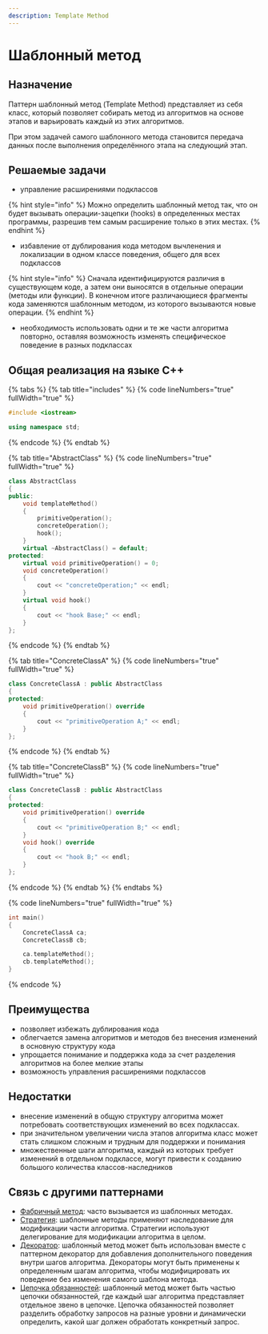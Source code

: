 ```yaml
---
description: Template Method
---
```


# Шаблонный метод

## Назначение

Паттерн шаблонный метод (Template Method) представляет из себя класс, который позволяет собирать метод из алгоритмов на основе этапов и варьировать каждый из этих алгоритмов.

При этом задачей самого шаблонного метода становится передача данных после выполнения определённого этапа на следующий этап.

## Решаемые задачи

* управление расширениями подклассов

{% hint style="info" %}
Можно определить шаблонный метод так, что он будет вызывать операции-зацепки (hooks) в определенных местах программы, разрешив тем самым расширение только в этих местах.
{% endhint %}

* избавление от дублирования кода методом вычленения и локализации в одном классе поведения, общего для всех подклассов

{% hint style="info" %}
Сначала идентифицируются различия в существующем коде, а затем они выносятся в отдельные операции (методы или функции). В конечном итоге различающиеся фрагменты кода заменяются шаблонным методом, из которого вызываются новые операции.
{% endhint %}

* необходимость использовать одни и те же части алгоритма повторно, оставляя возможность изменять специфическое поведение в разных подклассах

## Общая реализация на языке С++

{% tabs %}
{% tab title="includes" %}
{% code lineNumbers="true" fullWidth="true" %}
```cpp
#include <iostream>

using namespace std;
```
{% endcode %}
{% endtab %}

{% tab title="AbstractClass" %}
{% code lineNumbers="true" fullWidth="true" %}
```cpp
class AbstractClass
{
public:
    void templateMethod()
    {
        primitiveOperation();
        concreteOperation();
        hook();
    }
    virtual ~AbstractClass() = default;
protected:
    virtual void primitiveOperation() = 0;
    void concreteOperation() 
    { 
        cout << "concreteOperation;" << endl; 
    }
    virtual void hook() 
    { 
        cout << "hook Base;" << endl; 
    }
};
```
{% endcode %}
{% endtab %}

{% tab title="ConcreteClassA" %}
{% code lineNumbers="true" fullWidth="true" %}
```cpp
class ConcreteClassA : public AbstractClass
{
protected:
    void primitiveOperation() override 
    { 
        cout << "primitiveOperation A;" << endl; 
    }
};
```
{% endcode %}
{% endtab %}

{% tab title="ConcreteClassB" %}
{% code lineNumbers="true" fullWidth="true" %}
```cpp
class ConcreteClassB : public AbstractClass
{
protected:
    void primitiveOperation() override 
    { 
        cout << "primitiveOperation B;" << endl; 
    }
    void hook() override 
    { 
        cout << "hook B;" << endl; 
    }
};
```
{% endcode %}
{% endtab %}
{% endtabs %}

{% code lineNumbers="true" fullWidth="true" %}
```cpp
int main()
{
    ConcreteClassA ca;
    ConcreteClassB cb;

    ca.templateMethod();
    cb.templateMethod();
}
```
{% endcode %}

## Преимущества

* позволяет избежать дублирования кода
* облегчается замена алгоритмов и методов без внесения изменений в основную структуру кода
* упрощается понимание и поддержка кода за счет разделения алгоритмов на более мелкие этапы
* возможность управления расширениями подклассов

## Недостатки

* внесение изменений в общую структуру алгоритма может потребовать соответствующих изменений во всех подклассах.
* при значительном увеличении числа этапов алгоритма класс может стать слишком сложным и трудным для поддержки и понимания
* множественные шаги алгоритма, каждый из которых требует изменений в отдельном подклассе, могут привести к созданию большого количества классов-наследников

## Связь с другими паттернами

* [Фабричный метод](../creationals-patterns/factory-method.md): часто вызывается из шаблонных методах.
* [Стратегия](strategy.md): шаблонные методы применяют наследование для модификации части алгоритма. Стратегии используют делегирование для модификации алгоритма в целом.
* [Декоратор](../structural-patterns/dekorator.md): шаблонный метод может быть использован вместе с паттерном декоратор для добавления дополнительного поведения внутри шагов алгоритма. Декораторы могут быть применены к определенным шагам алгоритма, чтобы модифицировать их поведение без изменения самого шаблона метода.
* [Цепочка обязанностей](chain-of-responsibility.md): шаблонный метод может быть частью цепочки обязанностей, где каждый шаг алгоритма представляет отдельное звено в цепочке. Цепочка обязанностей позволяет разделить обработку запросов на разные уровни и динамически определить, какой шаг должен обработать конкретный запрос.
